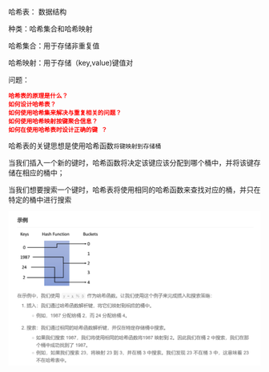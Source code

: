 哈希表： 数据结构

种类：哈希集合和哈希映射

哈希集合：用于存储非重复值

哈希映射：用于存储（key,value)键值对

问题：

```json
哈希表的原理是什么？
如何设计哈希表？	
如何使用哈希集来解决与重复相关的问题？
如何使用哈希映射按键聚合信息？
如何在使用哈希表时设计正确的键 ？
```

哈希表的关键思想是使用哈希函数`将键映射到存储桶`

当我们插入一个新的键时，哈希函数将决定该键应该分配到哪个桶中，并将该键存储在相应的桶中；

当我们想要搜索一个键时，哈希表将使用相同的哈希函数来查找对应的桶，并只在特定的桶中进行搜索

![](../img/哈希表的原理.png)